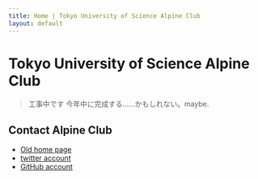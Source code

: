 ```yaml
---
title: Home | Tokyo University of Science Alpine Club
layout: default
---
```

# Tokyo University of Science Alpine Club
> 工事中です
> 今年中に完成する……かもしれない。maybe.

## Contact Alpine Club

- [Old home page](https://www-cgi.ed.tus.ac.jp/tus-cgi-bin/sangaku1/fswiki/wiki.cgi)
- [twitter account](https://twitter.com/tus_alpine)
- [GitHub account](https://github.com/tus-alpine)
